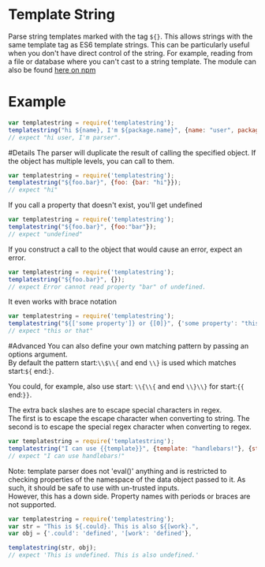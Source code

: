 # Template String
Parse string templates marked with the tag `${}`. This allows strings with the same template tag as ES6 template strings.
This can be particularly useful when you don't have direct control of the string. For example, reading from a file or database where you can't cast to a string template.
The module can also be found <a href = "https://www.npmjs.com/package/templatestring">here on npm</a>
# Example
```javascript
var templatestring = require('templatestring');
templatestring("hi ${name}, I'm ${package.name}", {name: "user", package: {name: "parser"}}); 
// expect "hi user, I'm parser".
```
#Details
The parser will duplicate the result of calling the specified object.
If the object has multiple levels, you can call to them.
```javascript
var templatestring = require('templatestring');
templatestring("${foo.bar}", {foo: {bar: "hi"}}); 
// expect "hi"
```
If you call a property that doesn't exist, you'll get undefined
```javascript
var templatestring = require('templatestring');
templatestring("${foo.bar}", {foo:"bar"}); 
// expect "undefined"
```
If you construct a call to the object that would cause an error, expect an error.
```javascript
var templatestring = require('templatestring');
templatestring("${foo.bar}", {}); 
// expect Error cannot read property "bar" of undefined.
```
It even works with brace notation
```javascript
var templatestring = require('templatestring');
templatestring("${['some property']} or {[0]}", {'some property': "this", 0: "that"}); 
// expect "this or that"
```
#Advanced
You can also define your own matching pattern by passing an options argument.  
By default the pattern start:`\\$\\{` and end `\\}` is used which matches start:`${` end:`}`.

You could, for example, also use start: `\\{\\{` and end `\\}\\}` for start:`{{` end:`}}`.

The extra back slashes are to escape special characters in regex.  
The first is to escape the escape character when converting to string.
The second is to escape the special regex character when converting to regex.  
```javascript
var templatestring = require('templatestring');
templatestring("I can use {{template}}", {template: "handlebars!"}, {start: "\\{\\{", end: "\\}\\}"}); 
// expect "I can use handlebars!"
```
Note: template parser does not 'eval()' anything and is restricted to checking properties of the namespace of the data object passed to it.
As such, it should be safe to use with un-trusted inputs.  
However, this has a down side.  Property names with periods or braces are not supported.
```javascript
var templatestring = require('templatestring');
var str = "This is ${.could}. This is also ${[work}.",
var obj = {'.could': 'defined', '[work': 'defined'},

templatestring(str, obj); 
// expect 'This is undefined. This is also undefined.'
```